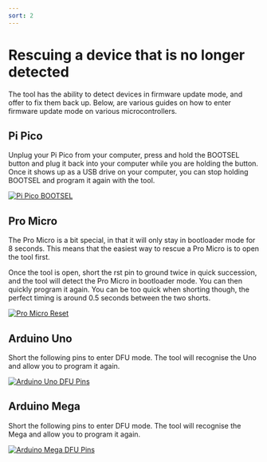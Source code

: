 ```yaml
---
sort: 2
---
```

# Rescuing a device that is no longer detected
The tool has the ability to detect devices in firmware update mode, and offer to fix them back up. Below, are various guides on how to enter firmware update mode on various microcontrollers.

## Pi Pico
Unplug your Pi Pico from your computer, press and hold the BOOTSEL button and plug it back into your computer while you are holding the button. Once it shows up as a USB drive on your computer, you can stop holding BOOTSEL and program it again with the tool.

[![Pi Pico BOOTSEL](/assets/images/pico-bootsel.png)](/assets/images/pico-bootsel.png)

## Pro Micro 
The Pro Micro is a bit special, in that it will only stay in bootloader mode for 8 seconds. This means that the easiest way to rescue a Pro Micro is to open the tool first.

Once the tool is open, short the rst pin to ground twice in quick succession, and the tool will detect the Pro Micro in bootloader mode. You can then quickly program it again. You can be too quick when shorting though, the perfect timing is around 0.5 seconds between the two shorts.

[![Pro Micro Reset](/assets/images/promicrorst.png)](/assets/images/promicrorst.png)

## Arduino Uno
Short the following pins to enter DFU mode. The tool will recognise the Uno and allow you to program it again.

[![Arduino Uno DFU Pins](/assets/images/ArduinoUnoDFU.svg)](/assets/images/ArduinoUnoDFU.svg)

## Arduino Mega
Short the following pins to enter DFU mode. The tool will recognise the Mega and allow you to program it again.

[![Arduino Mega DFU Pins](/assets/images/ArduinoMegaDFU.png)](/assets/images/ArduinoMegaDFU.png)